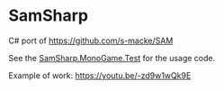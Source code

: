 # SamSharp
C# port of https://github.com/s-macke/SAM

See the [SamSharp.MonoGame.Test](https://github.com/rds1983/SamSharp/tree/master/samples/SamSharp.MonoGame.Test) for the usage code.

Example of work: https://youtu.be/-zd9w1wQk9E
